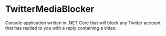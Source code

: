 # TwitterMediaBlocker
Console application written in .NET Core that will block any Twitter account that has replied to you with a reply containing a video.

